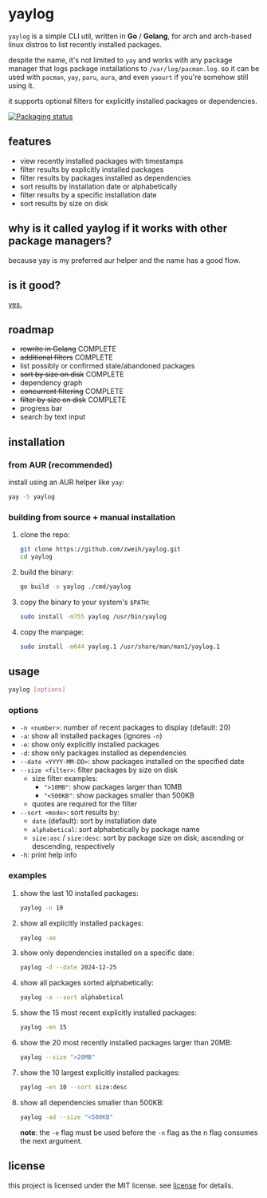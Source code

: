 # yaylog

`yaylog` is a simple CLI util, written in **Go** / **Golang**, for arch and arch-based linux distros to list recently installed packages.

despite the name, it's not limited to `yay` and works with any package manager that logs package installations to `/var/log/pacman.log`. so it can be used with `pacman`, `yay`, `paru`, `aura`, and even `yaourt` if you're somehow still using it.

it supports optional filters for explicitly installed packages or dependencies.

[![Packaging status](https://repology.org/badge/vertical-allrepos/yaylog.svg)](https://repology.org/project/yaylog/versions)

## features

- view recently installed packages with timestamps
- filter results by explicitly installed packages
- filter results by packages installed as dependencies
- sort results by installation date or alphabetically
- filter results by a specific installation date
- sort results by size on disk

## why is it called yaylog if it works with other package managers?
because yay is my preferred aur helper and the name has a good flow.

## is it good?
[yes.](https://news.ycombinator.com/item?id=3067434)

## roadmap

- ~~rewrite in Golang~~ COMPLETE
- ~~additional filters~~ COMPLETE
- list possibly or confirmed stale/abandoned packages
- ~~sort by size on disk~~ COMPLETE
- dependency graph
- ~~concurrent filtering~~ COMPLETE
- ~~filter by size on disk~~ COMPLETE
- progress bar
- search by text input

## installation

### from AUR (**recommended**)
install using an AUR helper like `yay`:
```bash
yay -S yaylog
```

### building from source + manual installation
1. clone the repo:
   ```bash
   git clone https://github.com/zweih/yaylog.git
   cd yaylog
   ```
2. build the binary:
   ```bash
   go build -o yaylog ./cmd/yaylog
   ```
3. copy the binary to your system's `$PATH`:
   ```bash
   sudo install -m755 yaylog /usr/bin/yaylog
   ```
4. copy the manpage:
   ```bash
   sudo install -m644 yaylog.1 /usr/share/man/man1/yaylog.1
   ```

## usage

```bash
yaylog [options]
```

### options
- `-n <number>`: number of recent packages to display (default: 20)
- `-a`: show all installed packages (ignores `-n`)
- `-e`: show only explicitly installed packages
- `-d`: show only packages installed as dependencies
- `--date <YYYY-MM-DD>`: show packages installed on the specified date
- `--size <filter>`: filter packages by size on disk
   - size filter examples:
      - `">10MB"`: show packages larger than 10MB
      - `"<500KB"`: show packages smaller than 500KB
  - quotes are required for the filter
- `--sort <mode>`: sort results by:
  - `date` (default): sort by installation date
  - `alphabetical`: sort alphabetically by package name
  - `size:asc` / `size:desc`: sort by package size on disk; ascending or descending, respectively
- `-h`: print help info

### examples
1. show the last 10 installed packages:
   ```bash
   yaylog -n 10
   ```
2. show all explicitly installed packages:
   ```bash
   yaylog -ae
   ```
3. show only dependencies installed on a specific date:
   ```bash
   yaylog -d --date 2024-12-25
   ```
4. show all packages sorted alphabetically:
   ```bash
   yaylog -a --sort alphabetical
   ```
5. show the 15 most recent explicitly installed packages:
   ```bash
   yaylog -en 15
   ```
6. show the 20 most recently installed packages larger than 20MB:
   ```bash
   yaylog --size ">20MB"
   ```
7. show the 10 largest explicitly installed packages:
   ```bash
   yaylog -en 10 --sort size:desc
   ```
8. show all dependencies smaller than 500KB:
   ```bash
   yaylog -ad --size "<500KB"
   ```

   **note**: the `-e` flag must be used before the `-n` flag as the n flag consumes the next argument.

## license

this project is licensed under the MIT license. see [license](LICENSE) for details.
